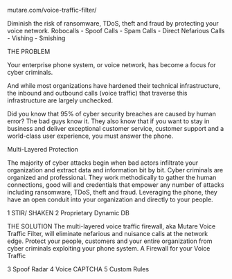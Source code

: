 mutare.com/voice-traffic-filter/

Diminish the risk of ransomware, TDoS, theft and fraud by protecting your voice network.
Robocalls - Spoof Calls - Spam Calls - Direct Nefarious Calls - Vishing - Smishing

THE PROBLEM

Your enterprise phone system, or voice network, has become a focus for cyber criminals.

And while most organizations have hardened their technical infrastructure, the inbound and outbound calls (voice traffic) that traverse this infrastructure are largely unchecked.

Did you know that 95% of cyber security breaches are caused by human error?
The bad guys know it.
They also know that if you want to stay in business and deliver exceptional customer service, customer support and a world-class user experience, you must answer the phone.

Multi-Layered
Protection

The majority of cyber attacks begin when bad actors infiltrate your organization and extract data and information bit by bit.
Cyber criminals are organized and professional. They work methodically to gather the human connections, good will and credentials that empower any number of attacks including ransomware, TDoS, theft and fraud. Leveraging the phone, they have an open conduit into your organization and directly to your people.

1 STIR/ SHAKEN
2 Proprietary Dynamic DB

THE SOLUTION
The multi-layered voice traffic firewall, aka Mutare Voice Traffic Filter, will eliminate nefarious and nuisance calls at the network edge. Protect your people, customers and your entire organization from cyber criminals exploiting your phone system.
A Firewall for your Voice Traffic

3 Spoof Radar
4 Voice CAPTCHA
5 Custom Rules

